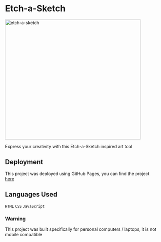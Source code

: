# Etch-a-Sketch

<img width="444" height="393.5" alt="etch-a-sketch" src="https://github.com/user-attachments/assets/b48941d6-8901-46e1-bb07-d5ad91833aed" />

Express your creativity with this Etch-a-Sketch inspired art tool

## Deployment

This project was deployed using GitHub Pages, you can find the project [here](https://juicechamp.github.io/Etch-a-Sketch/)

## Languages Used

`HTML`
`CSS`
`JavaScript`

### Warning

This project was built specifically for personal computers / laptops, it is not mobile compatible
